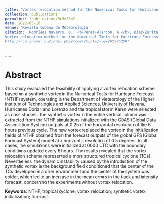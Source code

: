 ```yaml
---
title: "Vortex relocation method for the Numerical Tools for Hurricane Forecast (NTHF) system"
collection: publications
permalink: /publication/RCMv28n2
date: 2022-05-16
venue: 'Revista Cubana de Meteorología'
citation: 'Rodrígez Navarro, O.; <b>Pérez-Alarcón, A.</b>; Díaz-Zurita,A. (2022).
Vortex relocation method for the Numerical Tools for Hurricane Forecast (NTHF) system. <i>Revista Cubana de Meteorología</i>, 28(2),
http://rcm.insmet.cu/index.php/rcm/article/view/629/1250'
---
```

......  

# Abstract

 This study evaluated the feasibility of applying a vortex relocation scheme based on a synthetic vortex in the Numerical Tools 
 for Hurricane Forecast (NTHF) system, operating in the Department of Meteorology of the Higher Institute of Technologies and Applied 
 Sciences, University of Havana. Hurricanes Dorian and Lorenzo and the tropical storm Karen were selected as case studies. The synthetic 
 vortex in the entire vertical column was extracted from the NTHF simulations initialized with the GDAS (Global Data Assimilation System) 
 outputs at 0.25 of the horizontal resolution of the 6 hours previous cycle. The new vortex replaced the vortex in the initialization
 fields of NTHF obtained from the forecast outputs of the global GFS (Global Forecast System) model at a horizontal resolution of 0.5 
 degrees. In all cases, the simulations were initialized at 0000 UTC with the boundary conditions updated every 6 hours. The results 
 revealed that the vortex relocation scheme represented a more structured tropical cyclone (TCs). Nevertheless, the dynamic instability 
 caused by the introduction of the synthetic vortex in the background field conditioned that the center of the TCs developed in a drier
 environment and the center of the system was colder, which led to an increase in the mean errors in the track and intensity forecast, 
 concerning the experiments without vortex relocation.




<b>Keywords</b>: NTHF; tropical cyclone; vortex relocation; synthetic vortex; initialization; forecast.
